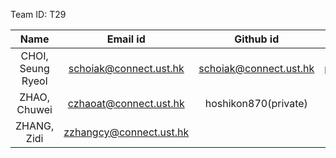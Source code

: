 
Team ID: T29

|        Name          |         Email id        |        Github id       |      dev branch id      |   Task      |
|:--------------------:|:-----------------------:|:----------------------:|:-----------------------:|:-----------:|
| CHOI, Seung Ryeol    | schoiak@connect.ust.hk  | schoiak@connect.ust.hk |part_a_choi_seung_ryeol  |  Task A     |
| ZHAO, Chuwei         | czhaoat@connect.ust.hk  | hoshikon870(private)   |part_b_zhao_chuwei       |  Task B     |
| ZHANG, Zidi          | zzhangcy@connect.ust.hk |                        |                         |  Task C     |